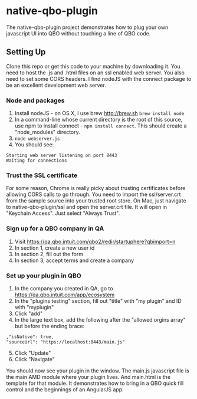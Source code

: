 native-qbo-plugin
=================

The native-qbo-plugin project demonstrates how to plug your own javascript UI into QBO without touching a line of QBO code.

Setting Up
----------

Clone this repo or get this code to your machine by downloading it. You  need to host the .js and .html files on an ssl enabled web server. You also need to set some CORS headers. I find nodeJS with the connect package to be an excellent development web server.

### Node and packages
1. Install nodeJS - on OS X, I use brew http://brew.sh ```brew install node```
2. In a command-line whose current directory is the root of this source, use npm to install connect - ```npm install connect```. This should create a "node_modules" directory.
3. ```node webserver.js```
4. You should see:

```
Starting web server listening on port 8443
Waiting for connections
```

### Trust the SSL certificate

For some reason, Chrome is really picky about trusting certificates before allowing CORS calls to go through. You need to import the ssl/server.crt from the sample source into your trusted root store. On Mac, just navigate to native-qbo-plugin/ssl and open the server.crt file. It will open in "Keychain Access". Just select "Always Trust".

### Sign up for a QBO company in QA
1. Visit https://qa.qbo.intuit.com/qbo2/redir/startuphere?qbimport=n
2. In section 1, create a new user id
3. In section 2, fill out the form
4. In section 3, accept terms and create a company

### Set up your plugin in QBO
1. In the company you created in QA, go to https://qa.qbo.intuit.com/app/ecosystem
2. In the "plugins testing" section, fill out "title" with "my plugin" and ID with "myplugin"
3. Click "add"
4. In the large text box, add the following after the "allowed orgins array" but before the ending brace:

```
,"isNative": true,
"sourceUrl": "https://localhost:8443/main.js"
```

5. Click "Update"
6. Click "Navigate"

You should now see your plugin in the window. The main.js javascript file is the main AMD module where your plugin lives. And main.html is the template for that module. It demonstrates how to bring in a QBO quick fill control and the beginnings of an AngularJS app.

